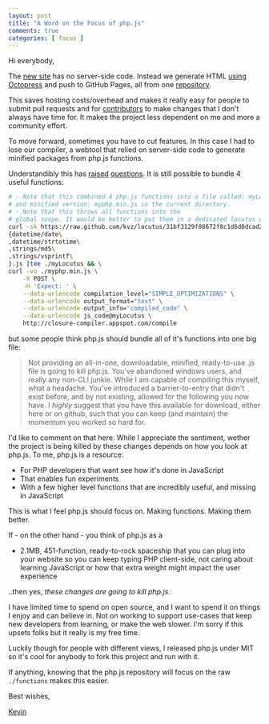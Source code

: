 ```yaml
---
layout: post
title: "A Word on the Focus of php.js"
comments: true
categories: [ focus ]
---
```


Hi everybody,

The [new site](/blog/2012/09/26/new-site/) has no server-side code. Instead
we generate HTML [using Octopress](http://kvz.io/blog/2012/09/25/blog-with-octopress/)
and push to GitHub Pages, all from one [repository](https://github.com/kvz/locutus).

This saves hosting costs/overhead and makes it really easy for people to submit
pull requests and for [contributors](https://github.com/kvz/locutus/contributors)
to make changes that I don't always have time
for. It makes the project less dependent on me and more a community effort.

To move forward, sometimes you have to cut features.
In this case I had to lose our compiler, a webtool that relied on server-side code
to generate minified packages from php.js functions.

Understandibly this has [raised](https://github.com/kvz/locutus/issues/75)
[questions](http://locutusjs.io/about/index.html#comment-861825612).
It is still possible to bundle 4 useful functions:

```bash
# - Note that this combined 4 php.js functions into a file called: myLocutus
# and minified version: myphp.min.js in the current directory.
# - Note that this throws all functions into the
# global scope. It would be better to put them in a dedicated locutus object.
curl -sk https://raw.github.com/kvz/locutus/31bf3129f08672f8c1d6d0dcad2368ebc4ac57f2/functions/\
{datetime/date\
,datetime/strtotime\
,strings/md5\
,strings/vsprintf\
}.js |tee ./myLocutus && \
curl -vo ./myphp.min.js \
    -X POST \
    -H 'Expect: ' \
    --data-urlencode compilation_level="SIMPLE_OPTIMIZATIONS" \
    --data-urlencode output_format="text" \
    --data-urlencode output_info="compiled_code" \
    --data-urlencode js_code@myLocutus \
    http://closure-compiler.appspot.com/compile
```

but some people think php.js should bundle all of it's functions into one big file:

> Not providing an all-in-one, downloadable, minified, ready-to-use
> .js file is going to kill php.js.
> You've abandoned windows users, and really any non-CLI junkie.
> While I am capable of compiling this myself, what a headache.
> You've introduced a barrier-to-entry that didn't exist before,
> and by not existing, allowed for the following you now have.
> I *highly* suggest that you have this available for download,
> either here or on github, such that you can keep (and maintain)
> the momentum you worked so hard for.

I'd like to comment on that here. While I appreciate the sentiment, wether the
project is being killed by these changes depends on how you look at php.js.
To me, php.js is a resource:

 - For PHP developers that want see how it's done in JavaScript
 - That enables fun experiments
 - With a few higher level functions that are incredibly useful, and missing in JavaScript

This is what I feel php.js should focus on. Making functions. Making them better.

If - on the other hand - you think of php.js as a

 - 2.1MB, 451-function, ready-to-rock spaceship that you can plug into your website so you can keep typing PHP client-side, not caring about learning JavaScript or how that extra weight might impact the user experience

..then yes, *these changes are going to kill php.js*.

I have limited time to spend on open source, and I want to spend it on things I enjoy and can believe in.
Not on working to support use-cases that keep new developers from learning, or make the web slower.
I'm sorry if this upsets folks but it really is my free time.

Luckily though for people with different views, I released php.js under MIT so
it's cool for anybody to fork this project and run with it.

If anything, knowing that the php.js repository will focus on the raw `./functions`
makes this easier.


Best wishes,

[Kevin](http://twitter.com/kvz)
